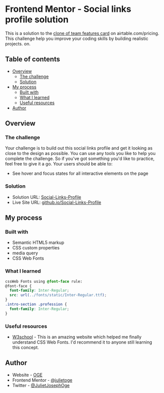 # Frontend Mentor - Social links profile solution

This is a solution to the [clone of team features card](https://airtable.com/pricing) on airtable.com/pricing. This challenge help you improve your coding skills by building realistic projects.
 on.

## Table of contents

- [Overview](#overview)
  - [The challenge](#the-challenge)
  - [Solution](#Solution)
- [My process](#my-process)
  - [Built with](#built-with)
  - [What I learned](#what-i-learned)
  - [Useful resources](#useful-resources)
- [Author](#author)

## Overview

### The challenge

Your challenge is to build out this social links profile and get it looking as close to the design as possible. You can use any tools you like to help you complete the challenge. So if you've got something you'd like to practice, feel free to give it a go.
Your users should be able to:
- See hover and focus states for all interactive elements on the page

### Solution

- Solution URL: [Social-Links-Profile](https://github.com/julietoge/Social-Links-Profile)
- Live Site URL: [github.io/Social-Links-Profile](https://julietoge.github.io/Social-Links-Profile/)

## My process

### Built with

- Semantic HTML5 markup
- CSS custom properties
- media query
- CSS Web Fonts

### What I learned

```css
cssWeb Fonts using @font-face rule: 
@font-face {
  font-family: Inter-Regular;
  src: url(../fonts/static/Inter-Regular.ttf);
}
.intro-section .profession {
  font-family: Inter-Regular;
}
```

### Useful resources

- [W3school](https://www.w3schools.com/css/css3_fonts.asp) - This is an amazing website which helped me finally understand CSS Web Fonts. I'd recommend it to anyone still learning this concept.

## Author

- Website - [OGE](https://www.uhegbu-ogechi-juliet.netlify.app.com)
- Frontend Mentor - [@julietoge](https://www.frontendmentor.io/profile/julietoge)
- Twitter - [@JulietJosephOge](https://twitter.com/JulietJosephOge)
